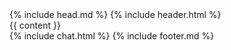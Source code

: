 <!DOCTYPE html>
<html lang="{{ page.lang | default: site.lang | default: "en" }}">
  {% include head.md %}

  <body>
    {% include header.html %}
    <main>
        {{ content }}
    </main>
    {% include chat.html %}
    {% include footer.md %}
  </body>
</html>
